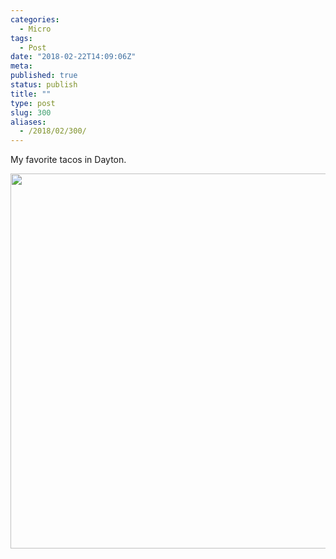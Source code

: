 ```yaml
---
categories:
  - Micro
tags:
  - Post
date: "2018-02-22T14:09:06Z"
meta:
published: true
status: publish
title: ""
type: post
slug: 300
aliases:
  - /2018/02/300/
---
```

<p>My favorite tacos in Dayton.</p>
<p><img src="/assets/2018/02/78eb3aee2965499b947b2669fb3e9aa9.jpg" width="600" height="600" /></p>
